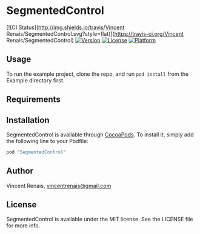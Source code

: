 # SegmentedControl

[![CI Status](http://img.shields.io/travis/Vincent Renais/SegmentedControl.svg?style=flat)](https://travis-ci.org/Vincent Renais/SegmentedControl)
[![Version](https://img.shields.io/cocoapods/v/SegmentedControl.svg?style=flat)](http://cocoapods.org/pods/SegmentedControl)
[![License](https://img.shields.io/cocoapods/l/SegmentedControl.svg?style=flat)](http://cocoapods.org/pods/SegmentedControl)
[![Platform](https://img.shields.io/cocoapods/p/SegmentedControl.svg?style=flat)](http://cocoapods.org/pods/SegmentedControl)

## Usage

To run the example project, clone the repo, and run `pod install` from the Example directory first.

## Requirements

## Installation

SegmentedControl is available through [CocoaPods](http://cocoapods.org). To install
it, simply add the following line to your Podfile:

```ruby
pod "SegmentedControl"
```

## Author

Vincent Renais, vincentrenais@gmail.com

## License

SegmentedControl is available under the MIT license. See the LICENSE file for more info.
